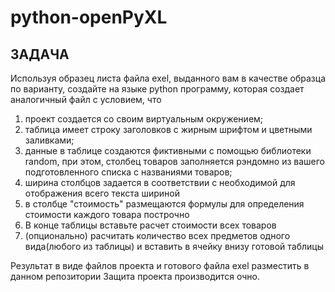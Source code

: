 # python-openPyXL 


## ЗАДАЧА
Используя образец листа файла exel, выданного вам
в качестве образца по варианту, создайте на языке python программу,
которая создает аналогичный файл с условием, что 

1. проект создается со своим виртуальным окружением;
2. таблица имеет строку заголовков с жирным шрифтом и цветными заливками;
3. данные в таблице создаются фиктивными с помощью библиотеки random,
при этом,  столбец товаров заполняется рэндомно из вашего подготовленного списка
с названиями товаров;
5. ширина столбцов задается в соответствии с необходимой для отображения всего текста шириной
6. в столбце "стоимость" размещаются формулы для определения стоимости каждого товара построчно
7. В конце таблицы вставьте расчет стоимости всех товаров
8. (опционально) расчитать количество всех предметов одного вида(любого из таблицы) и вставить в ячейку внизу готовой таблицы

Результат в виде файлов проекта и готового файла exel разместить в данном репозитории
Защита проекта производится очно.
